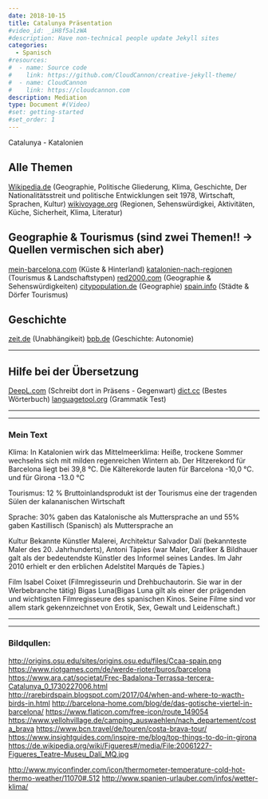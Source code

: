 ```yaml
---
date: 2018-10-15
title: Catalunya Präsentation
#video_id: _iH8f5alzWA
#description: Have non-technical people update Jekyll sites
categories:
  - Spanisch
#resources:
#  - name: Source code
#    link: https://github.com/CloudCannon/creative-jekyll-theme/
#  - name: CloudCannon
#    link: https://cloudcannon.com
description: Mediation
type: Document #(Video)
#set: getting-started
#set_order: 1
---
```


 Catalunya - Katalonien
## Alle Themen
[Wikipedia.de](https://de.wikipedia.org/wiki/Katalonien) (Geographie, Politische Gliederung, Klima, Geschichte, Der Nationalitätsstreit und politische Entwicklungen seit 1978, Wirtschaft, Sprachen, Kultur)
[wikivoyage.org](https://de.wikivoyage.org/wiki/Katalonien) (Regionen, Sehenswürdigkei, Aktivitäten, Küche, Sicherheit, Klima, Literatur)

## Geographie & Tourismus (sind zwei Themen!! -> Quellen vermischen sich aber)
[mein-barcelona.com](https://www.mein-barcelona.com/katalonien/hinterland-und-kueste.html) (Küste & Hinterland)
[katalonien-nach-regionen](https://katalonien-tourismus.de/katalonien-nach-regionen) (Tourismus & Landschaftstypen)
[red2000.com](https://www.red2000.com/spain/region/2r-catal.html) (Geographie & Sehenswürdigkeiten)
[citypopulation.de](http://www.citypopulation.de/Spain-Cataluna_d.html) (Geographie)
[spain.info](https://www.spain.info/de_DE/consultas/ciudades-y-pueblos/cataluna.html) (Städte & Dörfer Tourismus)


## Geschichte
[zeit.de](https://www.zeit.de/politik/ausland/2015-09/katalonien-unabhaengigkeit-spanien-separatisten) (Unabhängikeit)
[bpb.de](http://www.bpb.de/politik/hintergrund-aktuell/193592/autonomie-in-spanien-23-10-2014) (Geschichte: Autonomie)

---
## Hilfe bei der Übersetzung
[DeepL.com](https://www.deepl.com/translator) (Schreibt dort in Präsens - Gegenwart)
[dict.cc](https://www.dict.cc) (Bestes Wörterbuch)
[languagetool.org](https://languagetool.org/) (Grammatik Test)

---
---
### Mein Text
Klima:
In Katalonien wirk das Mittelmeerklima: Heiße, trockene Sommer wechselns sich mit milden regenreichen Wintern ab.
Der Hitzerekord für Barcelona liegt bei 39,8 °C. Die Kälterekorde lauten für Barcelona -10,0 °C. und für Girona -13.0 °C

Tourismus:
12 % Bruttoinlandsprodukt ist der Tourismus eine der tragenden Sülen der kalananischen Wirtschaft

Sprache:
30% gaben das Katalonische als Muttersprache an und
55% gaben Kastillisch (Spanisch) als Muttersprache an

Kultur
Bekannte Künstler
	Malerei, Architektur
	Salvador Dalí (bekannteste Maler des 20. Jahrhunderts), Antoni Tàpies (war Maler, Grafiker & Bildhauer galt als der bedeutendste Künstler des Informel seines Landes. Im Jahr 2010 erhielt er den erblichen Adelstitel Marqués de Tàpies.)

Film
Isabel Coixet (Filmregisseurin und Drehbuchautorin. Sie war in der Werbebranche tätig) Bigas Luna(Bigas Luna gilt als einer der prägenden und wichtigsten Filmregisseure des spanischen Kinos. Seine Filme sind vor allem stark gekennzeichnet von Erotik, Sex, Gewalt und Leidenschaft.)

---
---
### Bildqullen:
http://origins.osu.edu/sites/origins.osu.edu/files/Ccaa-spain.png
https://www.riotgames.com/de/werde-rioter/buros/barcelona
https://www.ara.cat/societat/Frec-Badalona-Terrassa-tercera-Catalunya_0_1730227006.html
http://rarebirdspain.blogspot.com/2017/04/when-and-where-to-wacth-birds-in.html
http://barcelona-home.com/blog/de/das-gotische-viertel-in-barcelona/
https://www.flaticon.com/free-icon/route_149054
https://www.yellohvillage.de/camping_auswaehlen/nach_departement/costa_brava
https://www.bcn.travel/de/touren/costa-brava-tour/
https://www.insightguides.com/inspire-me/blog/top-things-to-do-in-girona
https://de.wikipedia.org/wiki/Figueres#/media/File:20061227-Figueres_Teatre-Museu_Dalí_MQ.jpg

http://www.myiconfinder.com/icon/thermometer-temperature-cold-hot-thermo-weather/11070#.512
http://www.spanien-urlauber.com/infos/wetter-klima/
